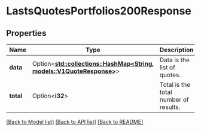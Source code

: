 # LastsQuotesPortfolios200Response

## Properties

Name | Type | Description | Notes
------------ | ------------- | ------------- | -------------
**data** | Option<[**std::collections::HashMap<String, models::V1QuoteResponse>**](v1QuoteResponse.md)> | Data is the list of quotes. | [optional]
**total** | Option<**i32**> | Total is the total number of results. | [optional]

[[Back to Model list]](../README.md#documentation-for-models) [[Back to API list]](../README.md#documentation-for-api-endpoints) [[Back to README]](../README.md)


